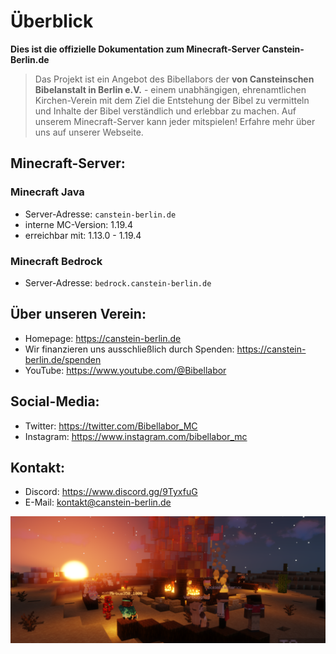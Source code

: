 # Überblick
**Dies ist die offizielle Dokumentation zum Minecraft-Server Canstein-Berlin.de**

> Das Projekt ist ein Angebot des Bibellabors der **von Cansteinschen Bibelanstalt in Berlin e.V.** - einem
> unabhängigen, ehrenamtlichen Kirchen-Verein mit dem Ziel die Entstehung der Bibel zu vermitteln und Inhalte der
> Bibel verständlich und erlebbar zu machen. Auf unserem Minecraft-Server kann jeder mitspielen! Erfahre mehr über
> uns auf unserer Webseite.

## Minecraft-Server:

### Minecraft Java
* Server-Adresse: `canstein-berlin.de`
* interne MC-Version: 1.19.4
* erreichbar mit: 1.13.0 - 1.19.4

### Minecraft Bedrock
* Server-Adresse: `bedrock.canstein-berlin.de`

## Über unseren Verein:
* Homepage: https://canstein-berlin.de
* Wir finanzieren uns ausschließlich durch Spenden: https://canstein-berlin.de/spenden
* YouTube: https://www.youtube.com/@Bibellabor

## Social-Media:
* Twitter: https://twitter.com/Bibellabor_MC
* Instagram: https://www.instagram.com/bibellabor_mc

## Kontakt:
* Discord: https://www.discord.gg/9TyxfuG
* E-Mail: [kontakt@canstein-berlin.de](mailto:kontakt@canstein-berlin.de)

![grafik](assets/images/israel_campfire.png)
